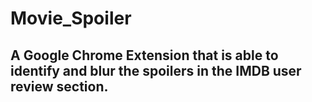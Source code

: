 # Movie_Spoiler

## A Google Chrome Extension that is able to identify and blur the spoilers in the IMDB user review section.
